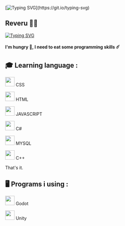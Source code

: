 [![Typing SVG](https://readme-typing-svg.demolab.com?font=Ubuntu&weight=100&size=10&pause=1000&color=9920F7&width=435&lines=Reveru+Programmer+!)](https://git.io/typing-svg)
## Reveru  👩‍💻 

[![Typing SVG](https://readme-typing-svg.demolab.com?font=Ubuntu&weight=500&size=21&pause=1000&color=9920F7&width=435&lines=Developer+%2F+Programmer;I+wanna+learn+more+and+more+!+)](https://git.io/typing-svg)

<h4>I'm hungry 🍗, I need to eat some programming skills ☄️</h4>

<h2>🎓 Learning language :</h2>

<a herf><img width="30px" src="https://camo.githubusercontent.com/2e496d4bfc6f753ddca87b521ce95c88219f77800212ffa6d4401ad368c82170/68747470733a2f2f63646e2e6a7364656c6976722e6e65742f67682f64657669636f6e732f64657669636f6e2f69636f6e732f637373332f637373332d6f726967696e616c2e737667" data-canonical-src="https://cdn.jsdelivr.net/gh/devicons/devicon/icons/css3/css3-original.svg" style="max-width: 100%;"> CSS

<img width="30px" src="https://camo.githubusercontent.com/da7acacadecf91d6dc02efcd2be086bb6d78ddff19a1b7a0ab2755a6fda8b1e9/68747470733a2f2f63646e2e6a7364656c6976722e6e65742f67682f64657669636f6e732f64657669636f6e2f69636f6e732f68746d6c352f68746d6c352d6f726967696e616c2e737667" data-canonical-src="https://cdn.jsdelivr.net/gh/devicons/devicon/icons/html5/html5-original.svg" style="max-width: 100%;"> HTML

<img width="30px" src="https://camo.githubusercontent.com/442c452cb73752bb1914ce03fce2017056d651a2099696b8594ddf5ccc74825e/68747470733a2f2f63646e2e6a7364656c6976722e6e65742f67682f64657669636f6e732f64657669636f6e2f69636f6e732f6a6176617363726970742f6a6176617363726970742d6f726967696e616c2e737667" data-canonical-src="https://cdn.jsdelivr.net/gh/devicons/devicon/icons/javascript/javascript-original.svg" style="max-width: 100%;"> JAVASCRIPT

<img width="30px" src="https://camo.githubusercontent.com/be406e7fcc11cd6204d544a8e1e3a168cd57a6fbf1d3b455830feeb85ef1ec76/68747470733a2f2f63646e2e6a7364656c6976722e6e65742f67682f64657669636f6e732f64657669636f6e2f69636f6e732f6373686172702f6373686172702d6f726967696e616c2e737667" data-canonical-src="https://cdn.jsdelivr.net/gh/devicons/devicon/icons/csharp/csharp-original.svg" style="max-width: 100%;"> C#

<img width="30px" src="https://cdn.jsdelivr.net/gh/devicons/devicon/icons/mysql/mysql-original.svg" style="max-width: 100%;"> MYSQL

<img width="30px" src="https://cdn.jsdelivr.net/gh/devicons/devicon/icons/cplusplus/cplusplus-original.svg" style="max-width: 100%;"> C++

That's it.

<h2>🖥 Programs i using :</h2>

<img width="30px" src="https://cdn.jsdelivr.net/gh/devicons/devicon/icons/godot/godot-original.svg" style="max-width: 100%;"> Godot

<img width="30px" src="https://cdn.jsdelivr.net/gh/devicons/devicon/icons/unity/unity-original.svg" style="max-width: 100%;"> Unity



